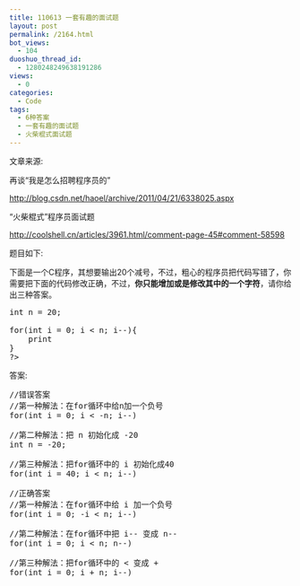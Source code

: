 ```yaml
---
title: 110613 一套有趣的面试题
layout: post
permalink: /2164.html
bot_views:
  - 104
duoshuo_thread_id:
  - 1280248249638191286
views:
  - 0
categories:
  - Code
tags:
  - 6种答案
  - 一套有趣的面试题
  - 火柴棍式面试题
---
```

文章来源:

再谈“我是怎么招聘程序员的”

http://blog.csdn.net/haoel/archive/2011/04/21/6338025.aspx

“火柴棍式”程序员面试题

http://coolshell.cn/articles/3961.html/comment-page-45#comment-58598

题目如下:

下面是一个C程序，其想要输出20个减号，不过，粗心的程序员把代码写错了，你需要把下面的代码修改正确，不过，**你只能增加或是修改其中的一个字符**，请你给出三种答案。

<pre lang="c">int n = 20;
 
for(int i = 0; i &lt; n; i--){
    print
}
?>
</pre>

答案:

<pre lang="c">//错误答案
//第一种解法：在for循环中给n加一个负号
for(int i = 0; i &lt; -n; i--)
 
//第二种解法：把 n 初始化成 -20
int n = -20;
 
//第三种解法：把for循环中的 i 初始化成40
for(int i = 40; i &lt; n; i--)

//正确答案
//第一种解法：在for循环中给 i 加一个负号
for(int i = 0; -i &lt; n; i--)
 
//第二种解法：在for循环中把 i-- 变成 n--
for(int i = 0; i &lt; n; n--)
 
//第三种解法：把for循环中的 &lt; 变成 +
for(int i = 0; i + n; i--)
</pre>